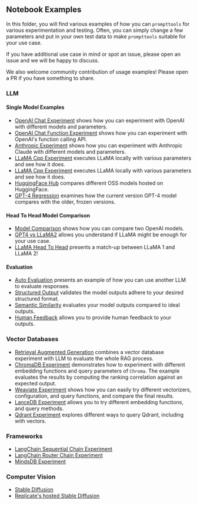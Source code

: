 ## Notebook Examples

In this folder, you will find various examples of how you can `prompttools` for
various experimentation and testing. Often, you can simply change a few parameters
and put in your own test data to make `prompttools` suitable for your use case.

If you have additional use case in mind or spot an issue, please open an issue
and we will be happy to discuss.

We also welcome community contribution of usage examples! Please open a PR if you
have something to share.

### LLM

#### Single Model Examples
- [OpenAI Chat Experiment](OpenAIChatExperiment.ipynb) shows how you can experiment with OpenAI with different models and parameters.
- [OpenAI Chat Function Experiment](OpenAIChatFunctionExperiment.ipynb) shows how you can experiment with OpenAI's function calling API.
- [Anthropic Experiment](AnthropicExperiment.ipynb) shows how you can experiment with Anthropic Claude with different models and parameters.
- [LLaMA Cpp Experiment](LlamaCppExperiment.ipynb) executes LLaMA locally with various parameters and see how it does.
- [LLaMA Cpp Experiment](LlamaCppExperiment.ipynb) executes LLaMA locally with various parameters and see how it does.
- [HuggingFace Hub](HuggingFaceHub.ipynb) compares different OSS models hosted on HuggingFace.
- [GPT-4 Regression](GPT4RegressionTesting.ipynb) examines how the current version GPT-4 model compares with the older, frozen versions.

#### Head To Head Model Comparison

- [Model Comparison](ModelComparison.ipynb) shows how you can compare two OpenAI models.
- [GPT4 vs LLaMA2](GPT4vsLlama2.ipynb) allows you understand if LLaMA might be enough for your use case.
- [LLaMA Head To Head](LlamaHeadToHead.ipynb) presents a match-up between LLaMA 1 and LLaMA 2!

#### Evaluation
- [Auto Evaluation](AutoEval.ipynb) presents an example of how you can use another LLM to evaluate responses.
- [Structured Output](StructuredOutput.ipynb) validates the model outputs adhere to your desired structured format.
- [Semantic Similarity](SemanticSimilarity.ipynb) evaluates your model outputs compared to ideal outputs.
- [Human Feedback](HumanFeedback.ipynb) allows you to provide human feedback to your outputs.


### Vector Databases

- [Retrieval Augmented Generation](vectordb_experiments/RetrievalAugmentedGeneration.ipynb) combines a vector database
  experiment with LLM to evaluate the whole RAG process.
- [ChromaDB Experiment](vectordb_experiments/ChromaDBExperiment.ipynb) demonstrates how to experiment with different
  embedding functions and query parameters of `Chroma`. The example evaluates the results by computing the
  ranking correlation against an expected output.
- [Weaviate Experiment](vectordb_experiments/WeaviateExperiment.ipynb) shows how you can easily try different vectorizers, configuration,
  and query functions, and compare the final results.
- [LanceDB Experiment](vectordb_experiments/LanceDBExperiment.ipynb) allows you to try different embedding functions, and query methods.
- [Qdrant Experiment](vectordb_experiments/QdrantExperiment.ipynb) explores different ways to query Qdrant, including with vectors.

### Frameworks

- [LangChain Sequential Chain Experiment](frameworks/LangChainSequentialChainExperiment.ipynb)
- [LangChain Router Chain Experiment](frameworks/LangChainRouterChainExperiment.ipynb)
- [MindsDB Experiment](frameworks/MindsDBExperiment.ipynb)

### Computer Vision
- [Stable Diffusion](image_experiments/StableDiffusion.ipynb)
- [Replicate's hosted Stable Diffusion](image_experiments/ReplicateStableDiffusion.ipynb)
